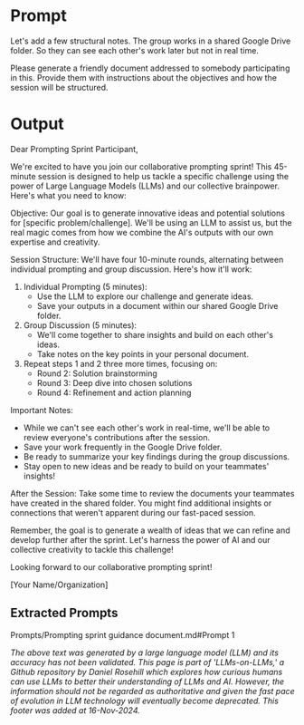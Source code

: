 # Prompt

Let's add a few structural notes. The group works in a shared Google Drive folder. So they can see each other's work later but  not in real time.

Please generate a friendly document addressed to somebody participating in this. Provide them with instructions about the objectives and how the session will be structured.

# Output

Dear Prompting Sprint Participant,

We're excited to have you join our collaborative prompting sprint! This 45-minute session is designed to help us tackle a specific challenge using the power of Large Language Models (LLMs) and our collective brainpower. Here's what you need to know:

Objective:
Our goal is to generate innovative ideas and potential solutions for \[specific problem/challenge]. We'll be using an LLM to assist us, but the real magic comes from how we combine the AI's outputs with our own expertise and creativity.

Session Structure:
We'll have four 10-minute rounds, alternating between individual prompting and group discussion. Here's how it'll work:

1. Individual Prompting (5 minutes):
   - Use the LLM to explore our challenge and generate ideas.
   - Save your outputs in a document within our shared Google Drive folder.
2. Group Discussion (5 minutes):
   - We'll come together to share insights and build on each other's ideas.
   - Take notes on the key points in your personal document.
3. Repeat steps 1 and 2 three more times, focusing on:
   - Round 2: Solution brainstorming
   - Round 3: Deep dive into chosen solutions
   - Round 4: Refinement and action planning

Important Notes:

- While we can't see each other's work in real-time, we'll be able to review everyone's contributions after the session.
- Save your work frequently in the Google Drive folder.
- Be ready to summarize your key findings during the group discussions.
- Stay open to new ideas and be ready to build on your teammates' insights!

After the Session:
Take some time to review the documents your teammates have created in the shared folder. You might find additional insights or connections that weren't apparent during our fast-paced session.

Remember, the goal is to generate a wealth of ideas that we can refine and develop further after the sprint. Let's harness the power of AI and our collective creativity to tackle this challenge!

Looking forward to our collaborative prompting sprint!

\[Your Name/Organization]

## Extracted Prompts

Prompts/Prompting sprint guidance document.md#Prompt 1

*The above text was generated by a large language model (LLM) and its accuracy has not been validated. This page is part of 'LLMs-on-LLMs,' a Github repository by Daniel Rosehill which explores how curious humans can use LLMs to better their understanding of LLMs and AI. However, the information should not be regarded as authoritative and given the fast pace of evolution in LLM technology will eventually become deprecated. This footer was added at 16-Nov-2024.*


